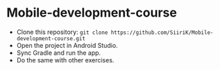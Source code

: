 # Mobile-development-course
- Clone this repository: `git clone https://github.com/SiiriK/Mobile-development-course.git`
- Open the project in Android Studio.
- Sync Gradle and run the app.
- Do the same with other exercises.
